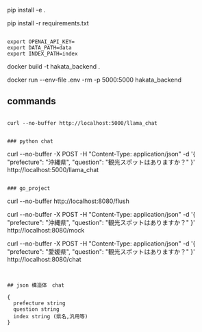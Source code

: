 pip install -e .

pip install -r requirements.txt

```

export OPENAI_API_KEY=
export DATA_PATH=data
export INDEX_PATH=index

```

docker build -t hakata_backend .

docker run  --env-file .env -rm -p 5000:5000 hakata_backend


## commands

```

curl --no-buffer http://localhost:5000/llama_chat


### python chat 

```

curl --no-buffer -X POST -H "Content-Type: application/json" -d '{
  "prefecture": "沖縄県",
  "question": "観光スポットはありますか？"
}' http://localhost:5000/llama_chat




```

### go_project

```

curl  --no-buffer  http://localhost:8080/flush


curl --no-buffer -X POST -H "Content-Type: application/json" -d '{
  "prefecture": "沖縄県",
  "question": "観光スポットはありますか？"
}' http://localhost:8080/mock

curl --no-buffer -X POST -H "Content-Type: application/json" -d '{
  "prefecture": "愛媛県",
  "question": "観光スポットはありますか？"
}' http://localhost:8080/chat

```


## json 構造体　chat

{
  prefecture string
  question string
  index string (県名,汎用等)
}

